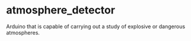 # atmosphere_detector
Arduino that is capable of carrying out a study of explosive or dangerous atmospheres.
